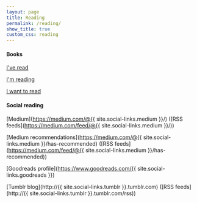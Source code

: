 ```yaml
---
layout: page
title: Reading
permalink: /reading/
show_title: true
custom_css: reading
---
```


#### Books

[I've read](https://www.goodreads.com/review/list/29447794-frank?shelf=read)

[I'm reading](https://www.goodreads.com/review/list/29447794-frank?shelf=currently-reading)

[I want to read](https://www.goodreads.com/review/list/29447794-frank?shelf=to-read)

#### Social reading

[Medium](https://medium.com/@{{ site.social-links.medium }}/) ([RSS feeds](https://medium.com/feed/@{{ site.social-links.medium }}/))

[Medium recommendations](https://medium.com/@{{ site.social-links.medium }}/has-recommended) ([RSS feeds](https://medium.com/feed/@{{ site.social-links.medium }}/has-recommended))

[Goodreads profile](https://www.goodreads.com/{{ site.social-links.goodreads }})

[Tumblr blog](http://{{ site.social-links.tumblr }}.tumblr.com) ([RSS feeds](http://{{ site.social-links.tumblr }}.tumblr.com/rss))
